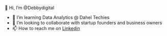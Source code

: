  👋 Hi, I’m @Debbydigital
- 👀 I’m learning Data Analytics @ Dahel Techies 
- 💞️ I’m looking to collaborate with startup founders and business owners 
- 📫 How to reach me on [Linkedin](https://www.linkedin.com/in/tom-chinwenmeri-395860289?utm_source=share&utm_campaign=share_via&utm_content=profile&utm_medium=android_app)
  

<!---
Debbydigital/Debbydigital is a ✨ special ✨ repository because its `README.md` (this file) appears on your GitHub profile.
You can click the Preview link to take a look at your changes.
--->
